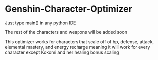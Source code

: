 # Genshin-Character-Optimizer
Just type main() in any python IDE

The rest of the characters and weapons will be added soon

This optimizer works for characters that scale off of hp,
defense, attack, elemental mastery, and energy recharge meaning
it will work for every character except Kokomi and her healing bonus scaling
